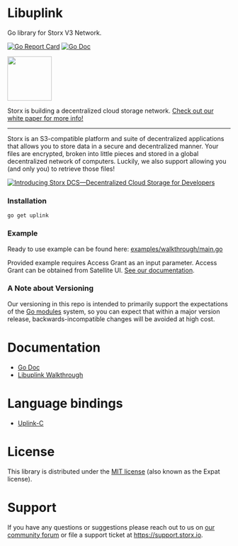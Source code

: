 # Libuplink

Go library for Storx V3 Network.

[![Go Report Card](https://goreportcard.com/badge/uplink)](https://goreportcard.com/report/uplink)
[![Go Doc](https://img.shields.io/badge/godoc-reference-blue.svg?style=flat-square)](https://pkg.go.dev/uplink)

<img src="https://github.com/storx/storx/raw/main/resources/logo.png" width="100">

Storx is building a decentralized cloud storage network.
[Check out our white paper for more info!](https://storx.io/whitepaper)

----

Storx is an S3-compatible platform and suite of decentralized applications that
allows you to store data in a secure and decentralized manner. Your files are
encrypted, broken into little pieces and stored in a global decentralized
network of computers. Luckily, we also support allowing you (and only you) to
retrieve those files!

[![Introducing Storx DCS—Decentralized Cloud Storage for Developers](https://img.youtube.com/vi/JgKdBRIyIps/hqdefault.jpg)](https://www.youtube.com/watch?v=JgKdBRIyIps)

### Installation

```
go get uplink
```

### Example

Ready to use example can be found here: [examples/walkthrough/main.go](examples/walkthrough/main.go)

Provided example requires Access Grant as an input parameter. Access Grant can be obtained from Satellite UI. [See our documentation](https://docs.dcs/getting-started/quickstart-uplink-cli/uploading-your-first-object/create-first-access-grant).

### A Note about Versioning

Our versioning in this repo is intended to primarily support the expectations of the
[Go modules](https://blog.golang.org/using-go-modules) system, so you can expect that
within a major version release, backwards-incompatible changes will be avoided at high
cost.

# Documentation

- [Go Doc](https://pkg.go.dev/uplink)
- [Libuplink Walkthrough](https://github.com/storx/storx/wiki/Libuplink-Walkthrough)

# Language bindings

- [Uplink-C](https://github.com/storx/uplink-c)

# License

This library is distributed under the
[MIT license](https://opensource.org/licenses/MIT) (also known as the Expat license).

# Support

If you have any questions or suggestions please reach out to us on [our community forum](https://forum.storx.io/) or file a support ticket at https://support.storx.io.

